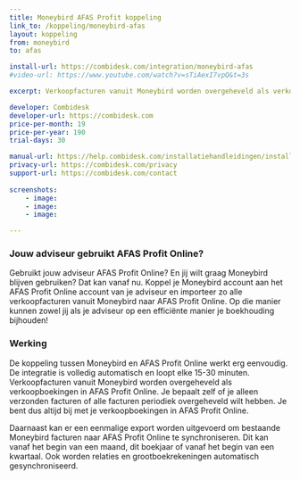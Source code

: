 ```yaml
---
title: Moneybird AFAS Profit koppeling
link_to: /koppeling/moneybird-afas
layout: koppeling
from: moneybird
to: afas

install-url: https://combidesk.com/integration/moneybird-afas
#video-url: https://www.youtube.com/watch?v=sTiAexI7vpQ&t=3s

excerpt: Verkoopfacturen vanuit Moneybird worden overgeheveld als verkoopboekingen in AFAS Profit 

developer: Combidesk  
developer-url: https://combidesk.com
price-per-month: 19
price-per-year: 190
trial-days: 30

manual-url: https://help.combidesk.com/installatiehandleidingen/installatiehandleiding-moneybird-afas-koppeling
privacy-url: https://combidesk.com/privacy
support-url: https://combidesk.com/contact
      
screenshots:
    - image: 
    - image: 
    - image: 

---
```


### Jouw adviseur gebruikt AFAS Profit Online?
Gebruikt jouw adviseur AFAS Profit Online? En jij wilt graag Moneybird blijven gebruiken? Dat kan vanaf nu. Koppel je Moneybird account aan het AFAS Profit Online account van je adviseur en importeer zo alle verkoopfacturen vanuit Moneybird naar AFAS Profit Online. Op die manier kunnen zowel jij als je adviseur op een efficiënte manier je boekhouding bijhouden!

### Werking
De koppeling tussen Moneybird en AFAS Profit Online werkt erg eenvoudig. De integratie is volledig automatisch en loopt elke 15-30 minuten. Verkoopfacturen vanuit Moneybird worden overgeheveld als verkoopboekingen in AFAS Profit Online. Je bepaalt zelf of je alleen verzonden facturen of alle facturen periodiek overgeheveld wilt hebben. Je bent dus altijd bij met je verkoopboekingen in AFAS Profit Online. 

Daarnaast kan er een eenmalige export worden uitgevoerd om bestaande Moneybird facturen naar AFAS Profit Online te synchroniseren. Dit kan vanaf het begin van een maand, dit boekjaar of vanaf het begin van een kwartaal. Ook worden relaties en grootboekrekeningen automatisch gesynchroniseerd.